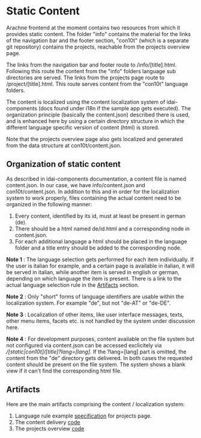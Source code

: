 # Static Content

Arachne frontend at the moment contains two resources from which it provides static content.
The folder "info" contains the material for the links of the navigation bar and the footer
section, "con10t" (which is a separate git repository) contains the projects, reachable
from the projects overview page.

The links from the navigation bar and footer route to /info/[title].html. Following this route
the content from the "info" folders language sub directories are served. The links from the projects page route
to /project/[title].html. This route serves content from the "con10t" language folders.

The content is localized using the content localization system of idai-components (docs found under i18n if the sample app gets executed). The organization principle (basically the content.json) described there is used, and
is enhanced here by using a certain directory structure in which the different language specific version of 
content (html) is stored.

Note that the projects overview page also gets localized and 
generated from the data structure at con10t/content.json.

## Organization of static content

As described in idai-components documentation, a content file is named content.json. In our case, we have
info/content.json and con10t/content.json. In addition to this and in order for the localization system to
work properly, files containing the actual content need to be organized in the following manner:

1. Every content, identified by its id, must at least be present in german (de).
1. There should be a html named de/id.html and a corresponding node in content.json.
1. For each additional language a html should be placed in the language folder and a title entry should be added to
  the corresponding node.

**Note 1** : The language selection gets performed for each item individually. If the user is italian for example,
and a certain page is available in italian, it will be served in italian, while another item is served in english or
german, depending on which language the item is present. There is a link to the actual language selection rule
in the [Artifacts](#artifacts) section.

**Note 2** : Only "short" forms of language identifiers are usable within the localization system. For example "de", but not
"de-AT" or "de-DE".

**Note 3** : Localization of other items, like user interface messages, texts, other menu items, facets etc. is not handled by the system under discussion here.

**Note 4** : For development purposes, content available on the file system but not configured via content.json can be accessed exclicitely via */[static|con10t]/[title]?lang=[lang]*. If the ?lang=[lang] part is omitted, the content from the "de" directory gets delivered. In both cases the requested content should be present on the file system. The system shows a blank view if it can't find the corresponding html file.

## Artifacts

Here are the main artifacts comprising the content / localization system:

1. Language rule example [specification](feature-localization-con10t.md) for projects page.
1. The content delivery [code](../js/controllers/static-content.js)
1. The projects overview [code](../js/controllers/projects.js)
